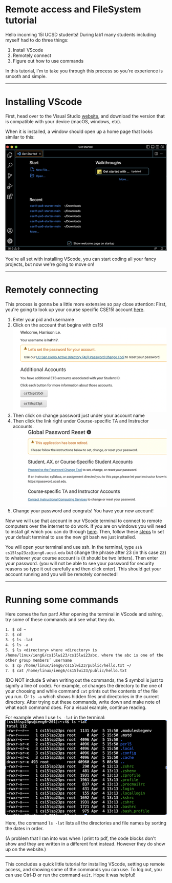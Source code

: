 # Remote access and FileSystem tutorial
Hello incoming 15l UCSD students! During lab1 many students including myself had to do three things:
1. Install VScode
2. Remotely connect
3. Figure out how to use commands

In this tutorial, I'm to take you through this process so you're experience is smooth and simple. 

---
# Installing VScode
First, head over to the Visual Studio [website](https://code.visualstudio.com/), and download the version that is compatible with your device (macOS, 
windows, etc).

When it is installed, a window should open up a home page that looks similar to this: 

![Image](VScode.png)

You're all set with installing VScode, you can start coding all your fancy projects, but now we're going to move on!

---
# Remotely connecting
This process is gonna be a little more extensive so pay close attention:
First, you're going to look up your course specific CSE15l account [here](https://sdacs.ucsd.edu/~icc/index.php).

1. Enter your pid and username
2. Click on the account that begins with cs15l
![Image](Screenshot1.png)
3. Then click on change password just under your account name
4. Then click the link right under Course-specific TA and Instructor accounts.
![Image](Screenshot3.png)
6. Change your password and congrats! You have your new account!

Now we will use that account in our VScode terminal to connect to remote computers over the internet to do work.
If you are on windows you will need to install git which you can do through [here](https://gitforwindows.org/).
Then, follow these [steps](https://stackoverflow.com/questions/42606837/how-do-i-use-bash-on-windows-from-the-visual-studio-code-integrated-terminal/50527994#50527994) to set your default terminal to use the new git bash we just installed. 


You will open your terminal and use ssh. In the terminal, type `ssh cs15lsp23zz@ieng6.ucsd.edu` but change the phrase after 23 (in this case zz) to whatever your course account is (it should be two letters). Then enter your password. (you will not be able to see your password for security reasons so type it out carefully and then click enter). This should get your account running and you will be remotely connected!

---
# Running some commands
Here comes the fun part! After opening the terminal in VScode and sshing, try some of these commands and see what they do.
```
1. $ cd ~
2. $ cd
3. $ ls -lat
4. $ ls -a
5. $ ls <directory> where <directory> is /home/linux/ieng6/cs15lwi23/cs15lwi23abc, where the abc is one of the other group members’ username
6. $ cp /home/linux/ieng6/cs15lwi23/public/hello.txt ~/
7. $ cat /home/linux/ieng6/cs15lwi23/public/hello.txt
```
(DO NOT include $ when writing out the commands, the $ symbol is just to signify a line of code). For example, `cd` changes the directory to the one of your choosing and while command `cat` prints out the contents of the file you run. Or `ls -a` which shows hidden files and directories in the current directory. After trying out these commands, write down and make note of what each command does. For a visual example, continue reading. 

For example when I use `ls -lat` in the terminal:
![Image](Screenshot4.png)
 
Here, the command `ls -lat` lists all the directories and file names by sorting the dates in order. 

(A problem that I ran into was when I print to pdf, the code blocks don't show and they are written in a different font instead. However they do show up on the website.) 

---


This concludes a quick little tutorial for installing VScode, setting up remote access, and showing some of the commands you can use. To log out, you can use Ctrl-D or run the command `exit`. Hope it was helpful!
